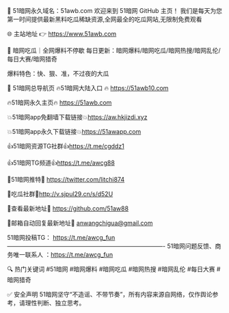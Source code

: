 📢 51暗网永久域名：51awb.com
欢迎来到 51暗网 GitHub 主页！
我们是每天为您第一时间提供最新黑料吃瓜稀缺资源,全网最全的吃瓜网站,无限制免费观看

🌐 主站地址 👉 https://www.51awb.com

🍉 暗网吃瓜｜全网爆料不停歇
每日更新：暗网爆料/暗网吃瓜/暗网热搜/暗网乱伦/每日大赛/暗网猎奇

爆料特色：快、狠、准，不过夜的大瓜

🧭 51暗网总导航页
🔥51暗网大陆入口 🔥 https://51awb10.com

🔥51暗网永久主页🔥  https://51awb.com

💥51暗网app免翻墙下载链接💥https://aw.hkjizdi.xyz 

💥51暗网app永久下载链接💥https://51awapp.com

👍51暗网资源TG社群👍https://t.me/cgddz1

👍51暗网TG频道👍https://t.me/awcg88

💋51暗网推特💋 https://twitter.com/litchi874

💋吃瓜社群💋http://v.sjpul29.cn/s/d52U

💋查看最新地址💋  https://github.com/51aw88

💋邮箱自动回复最新地址💋 anwangchigua@gmail.com

51暗网投稿TG： https://t.me/awcg_fun
——————————————————————————-
51暗网问题反馈、商务唯一联系人 ：https://t.me/awcg_fun

🔍 热门关键词
#51暗网 #暗网爆料 #暗网吃瓜 #暗网热搜 #暗网乱伦 #每日大赛 #暗网猎奇

✅ 安全声明
51暗网坚守“不造谣、不带节奏”，所有内容来源自网络，仅作舆论参考，请理性判断、独立思考。

